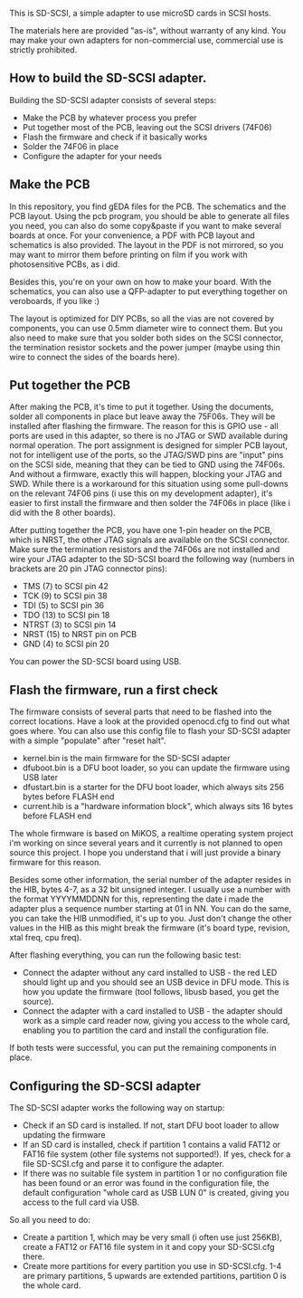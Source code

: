 This is SD-SCSI, a simple adapter to use microSD cards in SCSI hosts.

The materials here are provided "as-is", without warranty of any kind. You may
make your own adapters for non-commercial use, commercial use is strictly
prohibited.

How to build the SD-SCSI adapter.
----------------------------------------

Building the SD-SCSI adapter consists of several steps:
- Make the PCB by whatever process you prefer
- Put together most of the PCB, leaving out the SCSI drivers (74F06)
- Flash the firmware and check if it basically works
- Solder the 74F06 in place
- Configure the adapter for your needs

Make the PCB
----------------------------------------

In this repository, you find gEDA files for the PCB. The schematics and the PCB
layout. Using the pcb program, you should be able to generate all files you
need, you can also do some copy&paste if you want to make several boards at
once. For your convenience, a PDF with PCB layout and schematics is also
provided. The layout in the PDF is not mirrored, so you may want to mirror them
before printing on film if you work with photosensitive PCBs, as i did.

Besides this, you're on your own on how to make your board. With the
schematics, you can also use a QFP-adapter to put everything together on
veroboards, if you like :)

The layout is optimized for DIY PCBs, so all the vias are not covered by
components, you can use 0.5mm diameter wire to connect them. But you also need
to make sure that you solder both sides on the SCSI connector, the termination
resistor sockets and the power jumper (maybe using thin wire to connect the
sides of the boards here).

Put together the PCB
----------------------------------------

After making the PCB, it's time to put it together. Using the documents, solder
all components in place but leave away the 75F06s. They will be installed after
flashing the firmware. The reason for this is GPIO use - all ports are used in
this adapter, so there is no JTAG or SWD available during normal operation. The
port assignment is designed for simpler PCB layout, not for intelligent use of
the ports, so the JTAG/SWD pins are "input" pins on the SCSI side, meaning that
they can be tied to GND using the 74F06s. And without a firmware, exactly this
will happen, blocking your JTAG and SWD. While there is a workaround for this
situation using some pull-downs on the relevant 74F06 pins (i use this on my
development adapter), it's easier to first install the firmware and then solder
the 74F06s in place (like i did with the 8 other boards).

After putting together the PCB, you have one 1-pin header on the PCB, which is
NRST, the other JTAG signals are available on the SCSI connector. Make sure the
termination resistors and the 74F06s are not installed and wire your JTAG
adapter to the SD-SCSI board the following way (numbers in brackets are 20 pin
JTAG connector pins):

- TMS (7) to SCSI pin 42
- TCK (9) to SCSI pin 38
- TDI (5) to SCSI pin 36
- TDO (13) to SCSI pin 18
- NTRST (3) to SCSI pin 14
- NRST (15) to NRST pin on PCB
- GND (4) to SCSI pin 20

You can power the SD-SCSI board using USB.

Flash the firmware, run a first check
----------------------------------------

The firmware consists of several parts that need to be flashed into the correct
locations. Have a look at the provided openocd.cfg to find out what goes where.
You can also use this config file to flash your SD-SCSI adapter with a simple
"populate" after "reset halt".

- kernel.bin is the main firmware for the SD-SCSI adapter
- dfuboot.bin is a DFU boot loader, so you can update the firmware using USB
  later
- dfustart.bin is a starter for the DFU boot loader, which always sits 256
  bytes before FLASH end
- current.hib is a "hardware information block", which always sits 16 bytes
  before FLASH end

The whole firmware is based on MiKOS, a realtime operating system project i'm
working on since several years and it currently is not planned to open source
this project. I hope you understand that i will just provide a binary firmware
for this reason.

Besides some other information, the serial number of the adapter resides in the
HIB, bytes 4-7, as a 32 bit unsigned integer. I usually use a number with the
format YYYYMMDDNN for this, representing the date i made the adapter plus a
sequence number starting at 01 in NN. You can do the same, you can take the HIB
unmodified, it's up to you. Just don't change the other values in the HIB as
this might break the firmware (it's board type, revision, xtal freq, cpu freq).

After flashing everything, you can run the following basic test:
- Connect the adapter without any card installed to USB - the red LED should
  light up and you should see an USB device in DFU mode. This is how you update
  the firmware (tool follows, libusb based, you get the source).
- Connect the adapter with a card installed to USB - the adapter should work as
  a simple card reader now, giving you access to the whole card, enabling you
  to partition the card and install the configuration file.

If both tests were successful, you can put the remaining components in place.

Configuring the SD-SCSI adapter
----------------------------------------

The SD-SCSI adapter works the following way on startup:
- Check if an SD card is installed. If not, start DFU boot loader to allow
  updating the firmware
- If an SD card is installed, check if partition 1 contains a valid FAT12 or
  FAT16 file system (other file systems not supported!). If yes, check for a
  file SD-SCSI.cfg and parse it to configure the adapter.
- If there was no suitable file system in partition 1 or no configuration file
  has been found or an error was found in the configuration file, the default
  configuration "whole card as USB LUN 0" is created, giving you access to the
  full card via USB.

So all you need to do:
- Create a partition 1, which may be very small (i often use just 256KB),
  create a FAT12 or FAT16 file system in it and copy your SD-SCSI.cfg there.
- Create more partitions for every partition you use in SD-SCSI.cfg. 1-4 are
  primary partitions, 5 upwards are extended partitions, partition 0 is the
  whole card.
